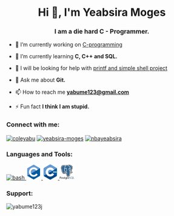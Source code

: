<h1 align="center">Hi 👋, I'm Yeabsira Moges</h1>
<h3 align="center">I am a die hard C - Programmer.</h3>

- 🔭 I’m currently working on [C-programming](https://github.com/coleYab/alx-low_level_programming)

- 🌱 I’m currently learning **C, C++ and SQL.**

- 🤝 I will be looking for help with [printf and simple shell project](https://github.com/coleYab/Learning_C_harder_way)

- 💬 Ask me about **Git.**

- 📫 How to reach me **yabume123@gmail.com**

- ⚡ Fun fact **I think I am stupid.**

<h3 align="left">Connect with me:</h3>
<p align="left">
<a href="https://twitter.com/coleyabu" target="blank"><img align="center" src="https://raw.githubusercontent.com/rahuldkjain/github-profile-readme-generator/master/src/images/icons/Social/twitter.svg" alt="coleyabu" height="30" width="40" /></a>
<a href="https://linkedin.com/in/yeabsira-moges" target="blank"><img align="center" src="https://raw.githubusercontent.com/rahuldkjain/github-profile-readme-generator/master/src/images/icons/Social/linked-in-alt.svg" alt="yeabsira-moges" height="30" width="40" /></a>
<a href="https://instagram.com/nbayeabsira" target="blank"><img align="center" src="https://raw.githubusercontent.com/rahuldkjain/github-profile-readme-generator/master/src/images/icons/Social/instagram.svg" alt="nbayeabsira" height="30" width="40" /></a>
</p>

<h3 align="left">Languages and Tools:</h3>
<p align="left"> <a href="https://www.gnu.org/software/bash/" target="_blank" rel="noreferrer"> <img src="https://www.vectorlogo.zone/logos/gnu_bash/gnu_bash-icon.svg" alt="bash" width="40" height="40"/> </a> <a href="https://www.cprogramming.com/" target="_blank" rel="noreferrer"> <img src="https://raw.githubusercontent.com/devicons/devicon/master/icons/c/c-original.svg" alt="c" width="40" height="40"/> </a> <a href="https://www.w3schools.com/cpp/" target="_blank" rel="noreferrer"> <img src="https://raw.githubusercontent.com/devicons/devicon/master/icons/cplusplus/cplusplus-original.svg" alt="cplusplus" width="40" height="40"/> </a> <a href="https://www.postgresql.org" target="_blank" rel="noreferrer"> <img src="https://raw.githubusercontent.com/devicons/devicon/master/icons/postgresql/postgresql-original-wordmark.svg" alt="postgresql" width="40" height="40"/> </a> </p>

<h3 align="left">Support:</h3>
<p><a href="https://www.buymeacoffee.com/yabume123j"> <img align="left" src="https://cdn.buymeacoffee.com/buttons/v2/default-yellow.png" height="50" width="210" alt="yabume123j" /></a></p><br><br>

<!---
coleYab/coleYab is a ✨ special ✨ repository because its `README.md` (this file) appears on your GitHub profile.
You can click the Preview link to take a look at your changes.
--->
